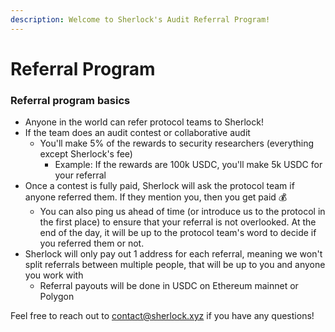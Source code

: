 ```yaml
---
description: Welcome to Sherlock's Audit Referral Program!
---
```


# Referral Program

### Referral program basics

* Anyone in the world can refer protocol teams to Sherlock!
* If the team does an audit contest or collaborative audit
  * You'll make 5% of the rewards to security researchers (everything except Sherlock's fee)
    * Example: If the rewards are 100k USDC, you'll make 5k USDC for your referral
* Once a contest is fully paid, Sherlock will ask the protocol team if anyone referred them. If they mention you, then you get paid :moneybag:
  * You can also ping us ahead of time (or introduce us to the protocol in the first place) to ensure that your referral is not overlooked. At the end of the day, it will be up to the protocol team's word to decide if you referred them or not.&#x20;
* Sherlock will only pay out 1 address for each referral, meaning we won't split referrals between multiple people, that will be up to you and anyone you work with
  * Referral payouts will be done in USDC on Ethereum mainnet or Polygon

Feel free to reach out to contact@sherlock.xyz if you have any questions!
